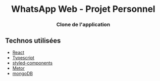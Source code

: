 <h1 align="center">WhatsApp Web - Projet Personnel</h1>
<h3 align="center">Clone de l'application</h3>

## Technos utilisées

- [React](https://reactjs.org/)
- [Typescript](https://www.typescriptlang.org/)
- [styled-components](https://styled-components.com/)
- [Metor](https://www.meteor.com/)
- [mongoDB](https://www.mongodb.com/)
